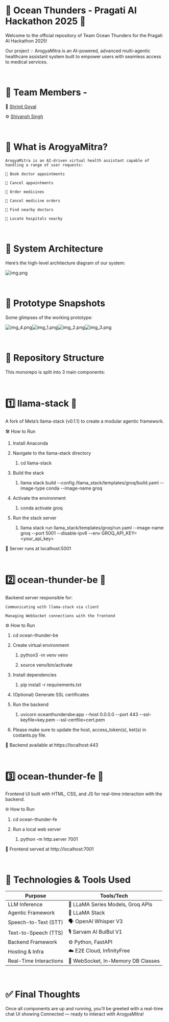 
# 🌊 Ocean Thunders - Pragati AI Hackathon 2025 🚀

Welcome to the official repository of Team Ocean Thunders for the Pragati AI Hackathon 2025!

Our project 💡 ArogyaMitra is an AI-powered, advanced multi-agentic healthcare assistant system built to empower users with seamless access to medical services.

<br>

# 👥 Team Members - 

🧠 [Shrinit Goyal](https://www.linkedin.com/in/shrinitg/)

⚙️ [Shivansh Singh](https://www.linkedin.com/in/shivansh-singh-a5b45a215/)

<br>

# 🏥 What is ArogyaMitra?

    ArogyaMitra is an AI-driven virtual health assistant capable of handling a range of user requests:
    
    🔹 Book doctor appointments
    
    🔹 Cancel appointments
    
    🔹 Order medicines
    
    🔹 Cancel medicine orders
    
    🔹 Find nearby doctors
    
    🔹 Locate hospitals nearby

<br>

# 🧠 System Architecture

Here’s the high-level architecture diagram of our system:

![img.png](img.png)

<br>

# 🧪 Prototype Snapshots

Some glimpses of the working prototype:

![img_4.png](img_4.png)![img_1.png](img_1.png)![img_2.png](img_2.png)![img_3.png](img_3.png)

<br>

# 📂 Repository Structure

This monorepo is split into 3 main components:

<br>

# 1️⃣ llama-stack 🦙

A fork of Meta’s llama-stack (v0.1.1) to create a modular agentic framework.

🛠 How to Run

1. Install Anaconda

2. Navigate to the llama-stack directory 
   1. cd llama-stack

3. Build the stack 
   1. llama stack build --config /llama_stack/templates/groq/build.yaml --image-type conda --image-name groq

4. Activate the environment 
   1. conda activate groq

5. Run the stack server 
   1. llama stack run llama_stack/templates/groq/run.yaml --image-name groq --port 5001 --disable-ipv6 --env GROQ_API_KEY=<your_api_key>

📍 Server runs at localhost:5001

<br>


# 2️⃣ ocean-thunder-be 🧠

Backend server responsible for:

    Communicating with llama-stack via client
    
    Managing WebSocket connections with the frontend

⚙️ How to Run


1. cd ocean-thunder-be

2. Create virtual environment 
   1. python3 -m venv venv
      
   2. source venv/bin/activate

3. Install dependencies 
   1. pip install -r requirements.txt

4. (Optional) Generate SSL certificates

5. Run the backend 
   1. uvicorn oceanthundersbe:app --host 0.0.0.0 --port 443 --ssl-keyfile=key.pem --ssl-certfile=cert.pem

6. Please make sure to update the host, access_token(s), ket(s) in costants.py file.

📍 Backend available at https://localhost:443

<br>


# 3️⃣ ocean-thunder-fe 🎨

Frontend UI built with HTML, CSS, and JS for real-time interaction with the backend.

🌐 How to Run

1. cd ocean-thunder-fe

2. Run a local web server 
   1. python -m http.server 7001

📍 Frontend served at http://localhost:7001

<br>

# 🤖 Technologies & Tools Used

| Purpose                | Tools/Tech                         |
| ---------------------- | ---------------------------------- |
| LLM Inference          | 🧠 LLaMA Series Models, Groq APIs  |
| Agentic Framework      | 🧭 LLaMA Stack                     |
| Speech-to-Text (STT)   | 🗣️ OpenAI Whisper V3              |
| Text-to-Speech (TTS)   | 🎙️ Sarvam AI BulBul V1            |
| Backend Framework      | ⚙️ Python, FastAPI                 |
| Hosting & Infra        | ☁️ E2E Cloud, InfinityFree         |
| Real-Time Interactions | 🔄 WebSocket, In-Memory DB Classes |

<br>

# ✅ Final Thoughts

Once all components are up and running, you’ll be greeted with a real-time chat UI showing Connected — ready to interact with ArogyaMitra!

<br>